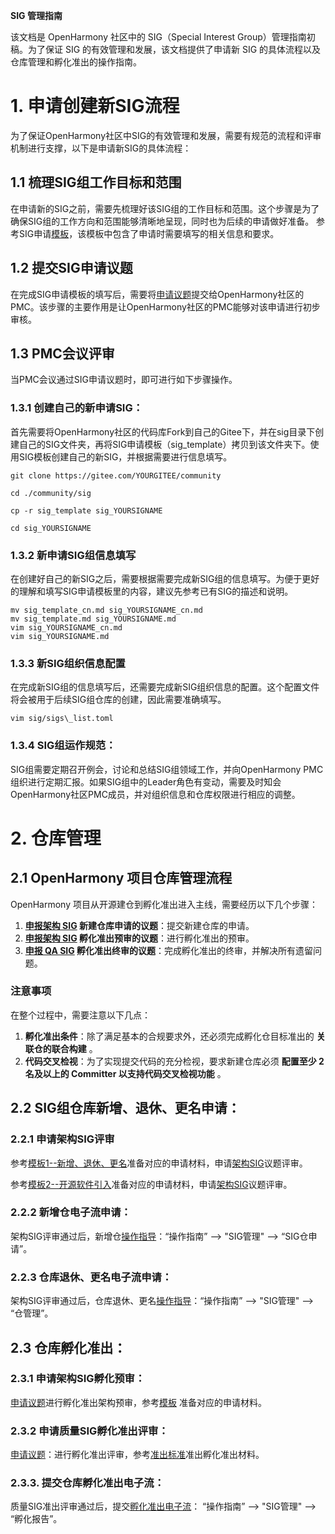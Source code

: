 **SIG 管理指南**

该文档是 OpenHarmony 社区中的 SIG（Special Interest Group）管理指南初稿。为了保证 SIG 的有效管理和发展，该文档提供了申请新 SIG 的具体流程以及仓库管理和孵化准出的操作指南。
# 1.  **申请创建新SIG流程**
为了保证OpenHarmony社区中SIG的有效管理和发展，需要有规范的流程和评审机制进行支撑，以下是申请新SIG的具体流程：
## 1.1  梳理SIG组工作目标和范围
在申请新的SIG之前，需要先梳理好该SIG组的工作目标和范围。这个步骤是为了确保SIG组的工作方向和范围能够清晰地呈现，同时也为后续的申请做好准备。
参考SIG申请[模板](../meeting-notes/docs/openharmony_sig_template.pptx)，该模板中包含了申请时需要填写的相关信息和要求。
## 1.2  提交SIG申请议题
在完成SIG申请模板的填写后，需要将[申请议题](https://docs.qingque.cn/s/home/eZQB8yRFQfEFeAxk\_6JKZEE0q?identityId=1tbICPd8j3s)提交给OpenHarmony社区的PMC。该步骤的主要作用是让OpenHarmony社区的PMC能够对该申请进行初步审核。

## 1.3  PMC会议评审
当PMC会议通过SIG申请议题时，即可进行如下步骤操作。
### 1.3.1  创建自己的新申请SIG：
首先需要将OpenHarmony社区的代码库Fork到自己的Gitee下，并在sig目录下创建自己的SIG文件夹，再将SIG申请模板（sig_template）拷贝到该文件夹下。使用SIG模板创建自己的新SIG，并根据需要进行信息填写。

```
git clone https://gitee.com/YOURGITEE/community

cd ./community/sig

cp -r sig_template sig_YOURSIGNAME

cd sig_YOURSIGNAME
```

### 1.3.2  新申请SIG组信息填写
在创建好自己的新SIG之后，需要根据需要完成新SIG组的信息填写。为便于更好的理解和填写SIG申请模板里的内容，建议先参考已有SIG的描述和说明。

```
mv sig_template_cn.md sig_YOURSIGNAME_cn.md
mv sig_template.md sig_YOURSIGNAME.md
vim sig_YOURSIGNAME_cn.md
vim sig_YOURSIGNAME.md
```

 ###  1.3.3 新SIG组织信息配置
在完成新SIG组的信息填写后，还需要完成新SIG组织信息的配置。这个配置文件将会被用于后续SIG组仓库的创建，因此需要准确填写。

```
vim sig/sigs\_list.toml
```

### 1.3.4 SIG组运作规范：
SIG组需要定期召开例会，讨论和总结SIG组领域工作，并向OpenHarmony PMC组织进行定期汇报。如果SIG组中的Leader角色有变动，需要及时知会OpenHarmony社区PMC成员，并对组织信息和仓库权限进行相应的调整。

# 2.  **仓库管理**

## 2.1  OpenHarmony 项目仓库管理流程

OpenHarmony 项目从开源建仓到孵化准出进入主线，需要经历以下几个步骤：

1. **[申报架构 SIG](https://shimo.im/sheets/StzhuFkEk38enrnl/MODOC) 新建仓库申请的议题**：提交新建仓库的申请。
2. **[申报架构 SIG](https://shimo.im/sheets/StzhuFkEk38enrnl/MODOC) 孵化准出预审的议题**：进行孵化准出的预审。
3. **[申报 QA SIG](https://shimo.im/sheets/AQrrKb4pJCUFYkHR/MODOC) 孵化准出终审的议题**：完成孵化准出的终审，并解决所有遗留问题。

### 注意事项

在整个过程中，需要注意以下几点：

1. **孵化准出条件**：除了满足基本的合规要求外，还必须完成孵化仓目标准出的 **关联仓的联合构建** 。
2. **代码交叉检视**：为了实现提交代码的充分检视，要求新建仓库必须 **配置至少 2 名及以上的 Committer 以支持代码交叉检视功能** 。

## 2.2  SIG组仓库新增、退休、更名申请：
### 2.2.1  申请架构SIG评审
参考[模板1--新增、退休、更名](../sig/sig_architecture/meetings/repository_review_template.pptx)准备对应的申请材料，申请[架构SIG](https://shimo.im/sheets/StzhuFkEk38enrnl/MODOC)议题评审。

参考[模板2--开源软件引入](../sig/sig_architecture/meetings/OpenHarmony_thirdparty_opensource_software_selection_analysis_templateV1.0.pptx)准备对应的申请材料，申请[架构SIG](https://shimo.im/sheets/StzhuFkEk38enrnl/MODOC)议题评审。

###  2.2.2 新增仓电子流申请：
架构SIG评审通过后，新增仓[操作指导](http://ci.openharmony.cn/workbench/ciCommunity)：“操作指南” --> "SIG管理" --> “SIG仓申请”。
###  2.2.3 仓库退休、更名电子流申请：
架构SIG评审通过后，仓库退休、更名[操作指导](http://ci.openharmony.cn/workbench/ciCommunity)：“操作指南” --> "SIG管理" --> “仓管理”。

##  2.3 仓库孵化准出：
###  2.3.1 申请架构SIG孵化预审：
[申请议题](https://shimo.im/sheets/StzhuFkEk38enrnl/MODOC)进行孵化准出架构预审，参考[模板](../sig/sig_architecture/meetings/repository_review_template.pptx) 准备对应的申请材料。

### 2.3.2 申请质量SIG孵化准出评审：
[申请议题](https://shimo.im/sheets/AQrrKb4pJCUFYkHR/MODOC)：进行孵化准出评审，参考[准出标准](../sig/sig_qa/guidance_for_incubation_project_graduation_cn.md)准出孵化准出材料。
###  2.3.3. 提交仓库孵化准出电子流：
质量SIG准出评审通过后，提交[孵化准出电子流](http://ci.openharmony.cn/workbench/ciCommunity)： “操作指南” --> "SIG管理" --> “孵化报告”。